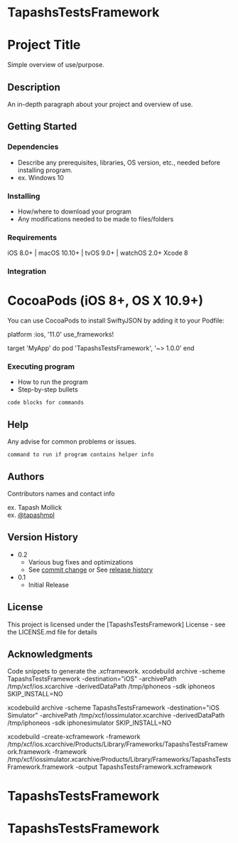 # TapashsTestsFramework
# Project Title

Simple overview of use/purpose.

## Description

An in-depth paragraph about your project and overview of use.

## Getting Started

### Dependencies

* Describe any prerequisites, libraries, OS version, etc., needed before installing program.
* ex. Windows 10

### Installing

* How/where to download your program
* Any modifications needed to be made to files/folders
### Requirements
iOS 8.0+ | macOS 10.10+ | tvOS 9.0+ | watchOS 2.0+
Xcode 8
### Integration
# CocoaPods (iOS 8+, OS X 10.9+)
You can use CocoaPods to install SwiftyJSON by adding it to your Podfile:

platform :ios, '11.0'
use_frameworks!

target 'MyApp' do
    pod 'TapashsTestsFramework', '~> 1.0.0'
end

### Executing program

* How to run the program
* Step-by-step bullets
```
code blocks for commands
```

## Help

Any advise for common problems or issues.
```
command to run if program contains helper info
```

## Authors

Contributors names and contact info

ex. Tapash Mollick  
ex. [@tapashmpl](https://github.com/tapashmpl)

## Version History

* 0.2
    * Various bug fixes and optimizations
    * See [commit change]() or See [release history]()
* 0.1
    * Initial Release

## License

This project is licensed under the [TapashsTestsFramework] License - see the LICENSE.md file for details

## Acknowledgments

Code snippets to generate the .xcframework.
xcodebuild archive -scheme TapashsTestsFramework -destination="iOS" -archivePath /tmp/xcf/ios.xcarchive -derivedDataPath /tmp/iphoneos -sdk iphoneos SKIP_INSTALL=NO 


xcodebuild archive -scheme TapashsTestsFramework -destination="iOS Simulator" -archivePath /tmp/xcf/iossimulator.xcarchive -derivedDataPath /tmp/iphoneos -sdk iphonesimulator SKIP_INSTALL=NO


xcodebuild -create-xcframework -framework /tmp/xcf/ios.xcarchive/Products/Library/Frameworks/TapashsTestsFramework.framework -framework /tmp/xcf/iossimulator.xcarchive/Products/Library/Frameworks/TapashsTestsFramework.framework -output TapashsTestsFramework.xcframework
# TapashsTestsFramework
# TapashsTestsFramework

